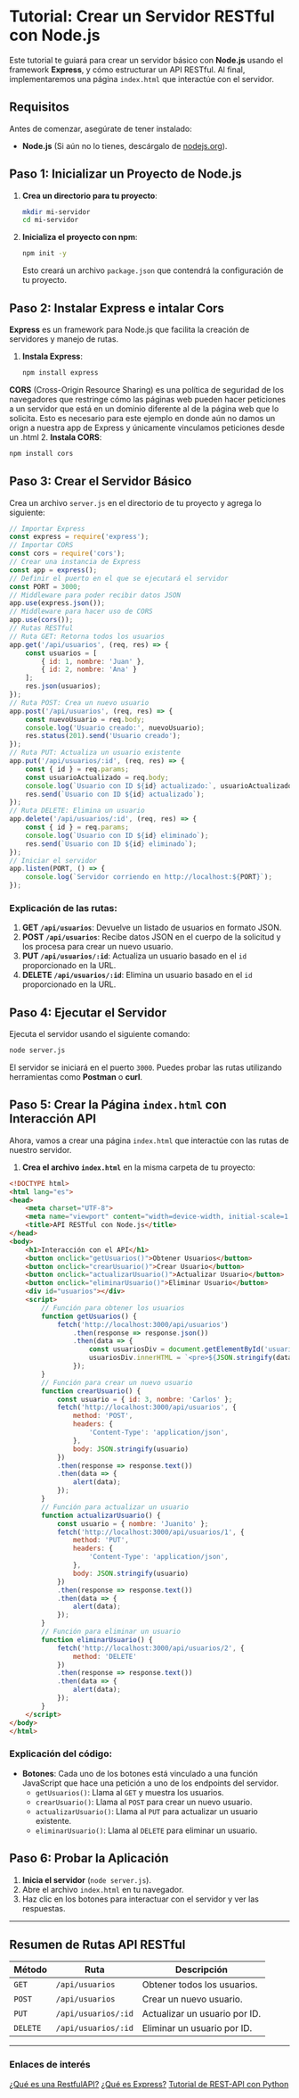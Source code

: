 # Tutorial: Crear un Servidor RESTful con Node.js
Este tutorial te guiará para crear un servidor básico con **Node.js** usando el framework **Express**, y cómo estructurar un API RESTful. Al final, implementaremos una página `index.html` que interactúe con el servidor.
## Requisitos
Antes de comenzar, asegúrate de tener instalado:
- **Node.js** (Si aún no lo tienes, descárgalo de [nodejs.org](https://nodejs.org/)).
## Paso 1: Inicializar un Proyecto de Node.js
1. **Crea un directorio para tu proyecto**:
   ```bash
   mkdir mi-servidor
   cd mi-servidor
   ```
2. **Inicializa el proyecto con npm**:
   ```bash
   npm init -y
   ```
   Esto creará un archivo `package.json` que contendrá la configuración de tu proyecto.
## Paso 2: Instalar Express e intalar Cors
**Express** es un framework para Node.js que facilita la creación de servidores y manejo de rutas.
1. **Instala Express**:
   ```bash
   npm install express
   ```
**CORS** (Cross-Origin Resource Sharing) es una política de seguridad de los navegadores que restringe cómo las páginas web pueden hacer peticiones a un servidor que está en un dominio diferente al de la página web que lo solicita. Esto es necesario para este ejemplo en donde aún no damos un orign a nuestra app de Express y únicamente vinculamos peticiones desde un .html
2. **Instala CORS**:
   ```bash
   npm install cors
   ```
## Paso 3: Crear el Servidor Básico
Crea un archivo `server.js` en el directorio de tu proyecto y agrega lo siguiente:
```js
// Importar Express
const express = require('express');
// Importar CORS
const cors = require('cors');
// Crear una instancia de Express
const app = express();
// Definir el puerto en el que se ejecutará el servidor
const PORT = 3000;
// Middleware para poder recibir datos JSON
app.use(express.json());
// Middleware para hacer uso de CORS
app.use(cors());
// Rutas RESTful
// Ruta GET: Retorna todos los usuarios
app.get('/api/usuarios', (req, res) => {
    const usuarios = [
        { id: 1, nombre: 'Juan' },
        { id: 2, nombre: 'Ana' }
    ];
    res.json(usuarios);
});
// Ruta POST: Crea un nuevo usuario
app.post('/api/usuarios', (req, res) => {
    const nuevoUsuario = req.body;
    console.log('Usuario creado:', nuevoUsuario);
    res.status(201).send('Usuario creado');
});
// Ruta PUT: Actualiza un usuario existente
app.put('/api/usuarios/:id', (req, res) => {
    const { id } = req.params;
    const usuarioActualizado = req.body;
    console.log(`Usuario con ID ${id} actualizado:`, usuarioActualizado);
    res.send(`Usuario con ID ${id} actualizado`);
});
// Ruta DELETE: Elimina un usuario
app.delete('/api/usuarios/:id', (req, res) => {
    const { id } = req.params;
    console.log(`Usuario con ID ${id} eliminado`);
    res.send(`Usuario con ID ${id} eliminado`);
});
// Iniciar el servidor
app.listen(PORT, () => {
    console.log(`Servidor corriendo en http://localhost:${PORT}`);
});
```
### Explicación de las rutas:
1. **GET `/api/usuarios`**: Devuelve un listado de usuarios en formato JSON.
2. **POST `/api/usuarios`**: Recibe datos JSON en el cuerpo de la solicitud y los procesa para crear un nuevo usuario.
3. **PUT `/api/usuarios/:id`**: Actualiza un usuario basado en el `id` proporcionado en la URL.
4. **DELETE `/api/usuarios/:id`**: Elimina un usuario basado en el `id` proporcionado en la URL.
## Paso 4: Ejecutar el Servidor
Ejecuta el servidor usando el siguiente comando:
```bash
node server.js
```
El servidor se iniciará en el puerto `3000`. Puedes probar las rutas utilizando herramientas como **Postman** o **curl**.
## Paso 5: Crear la Página `index.html` con Interacción API
Ahora, vamos a crear una página `index.html` que interactúe con las rutas de nuestro servidor.
1. **Crea el archivo `index.html`** en la misma carpeta de tu proyecto:
```html
<!DOCTYPE html>
<html lang="es">
<head>
    <meta charset="UTF-8">
    <meta name="viewport" content="width=device-width, initial-scale=1.0">
    <title>API RESTful con Node.js</title>
</head>
<body>
    <h1>Interacción con el API</h1>
    <button onclick="getUsuarios()">Obtener Usuarios</button>
    <button onclick="crearUsuario()">Crear Usuario</button>
    <button onclick="actualizarUsuario()">Actualizar Usuario</button>
    <button onclick="eliminarUsuario()">Eliminar Usuario</button>
    <div id="usuarios"></div>
    <script>
        // Función para obtener los usuarios
        function getUsuarios() {
            fetch('http://localhost:3000/api/usuarios')
                .then(response => response.json())
                .then(data => {
                    const usuariosDiv = document.getElementById('usuarios');
                    usuariosDiv.innerHTML = `<pre>${JSON.stringify(data, null, 2)}</pre>`;
                });
        }
        // Función para crear un nuevo usuario
        function crearUsuario() {
            const usuario = { id: 3, nombre: 'Carlos' };
            fetch('http://localhost:3000/api/usuarios', {
                method: 'POST',
                headers: {
                    'Content-Type': 'application/json',
                },
                body: JSON.stringify(usuario)
            })
            .then(response => response.text())
            .then(data => {
                alert(data);
            });
        }
        // Función para actualizar un usuario
        function actualizarUsuario() {
            const usuario = { nombre: 'Juanito' };
            fetch('http://localhost:3000/api/usuarios/1', {
                method: 'PUT',
                headers: {
                    'Content-Type': 'application/json',
                },
                body: JSON.stringify(usuario)
            })
            .then(response => response.text())
            .then(data => {
                alert(data);
            });
        }
        // Función para eliminar un usuario
        function eliminarUsuario() {
            fetch('http://localhost:3000/api/usuarios/2', {
                method: 'DELETE'
            })
            .then(response => response.text())
            .then(data => {
                alert(data);
            });
        }
    </script>
</body>
</html>
```
### Explicación del código:
- **Botones**: Cada uno de los botones está vinculado a una función JavaScript que hace una petición a uno de los endpoints del servidor.
  - `getUsuarios()`: Llama al `GET` y muestra los usuarios.
  - `crearUsuario()`: Llama al `POST` para crear un nuevo usuario.
  - `actualizarUsuario()`: Llama al `PUT` para actualizar un usuario existente.
  - `eliminarUsuario()`: Llama al `DELETE` para eliminar un usuario.
## Paso 6: Probar la Aplicación
1. **Inicia el servidor** (`node server.js`).
2. Abre el archivo `index.html` en tu navegador.
3. Haz clic en los botones para interactuar con el servidor y ver las respuestas.
---
## Resumen de Rutas API RESTful
| Método  | Ruta                          | Descripción                                          |
|---------|--------------------------------|------------------------------------------------------|
| `GET`   | `/api/usuarios`                | Obtener todos los usuarios.                         |
| `POST`  | `/api/usuarios`                | Crear un nuevo usuario.                             |
| `PUT`   | `/api/usuarios/:id`            | Actualizar un usuario por ID.                       |
| `DELETE`| `/api/usuarios/:id`            | Eliminar un usuario por ID.                         |
---
### Enlaces de interés
[¿Qué es una RestfulAPI?](https://www.youtube.com/watch?v=JD6VNRdGl98)
[¿Qué es Express?](https://www.youtube.com/watch?v=OMzOK7V0k3Q)
[Tutorial de REST-API con Python](https://www.youtube.com/watch?v=GMppyAPbLYk)
